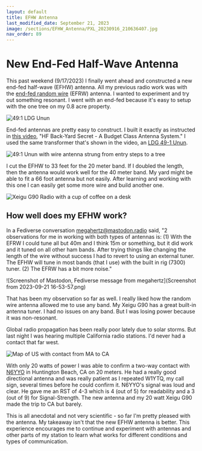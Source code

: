 ```yaml
---
layout: default
title: EFHW Antenna
last_modified_date: September 21, 2023
image: /sections/EFHW_Antenna/PXL_20230916_210636407.jpg
nav_order: 89
---
```


# New End-Fed Half-Wave Antenna

This past weekend (9/17/2023) I finally went ahead and constructed 
a new end-fed half-wave (EFHW) antenna. All
my previous radio work was with the 
[end-fed random wire](https://udel.edu/~mm/ham/randomWire/) (EFRW) antenna. I wanted to experiment
and try out something resonant. I went with an end-fed because it's easy to setup with the
one tree on my 0.8 acre property.

![49:1 LDG Unun](PXL_20230916_210636407.jpg) 

End-fed antennas are pretty easy to construct. I built it exactly as instructed in
[this video](https://www.youtube.com/watch?v=UcuHTWWOg7c), 
"HF Back-Yard Secret - A Budget Class Antenna System." I used the same transformer
that's shown in the video, an [LDG 49-1 Unun](https://www.dxengineering.com/parts/ldg-ru-49-1).

![49:1 Unun with wire antenna strung from entry steps to a tree](PXL_20230919_215202815.jpg)

I cut the EFHW to 33 feet for the 20 meter band. If I doubled the length, then the antenna
would work well for the 40 meter band. My yard might be able to fit a 66 foot antenna but not easily.
After learning and working with this one I can easily get some more wire and build another one.

![Xeigu G90 Radio with a cup of coffee on a desk](PXL_20230916_131909673.jpg)

## How well does my EFHW work? 



In a Fediverse conversation [megahertz@mastodon.radio](https://mastodon.radio/@megahertz) said, "2 observations for me in working with both types of antennas is: (1) With the EFRW I could tune all but 40m and I think 15m or something, but it did work and it tuned on all other ham bands. After trying things like changing the length of the wire without success I had to revert to using an external tuner.  The EFHW will tune in most bands (that I use) with the built in rig (7300) tuner. (2)  The EFRW has a bit more noise."

![Screenshot of Mastodon, Fediverse message from megahertz](Screenshot from 2023-09-21 16-53-57.png)


That has been my observation so far as well. I really liked how the random wire antenna allowed me to 
use any band. My Xeigu G90 has a great built-in antenna tuner. I had no issues on any band. But I was 
losing power because it was non-resonant.

Global radio propagation has been really poor lately due to solar storms. But last night I was hearing
multiple California radio stations. I'd never had a contact that far west.

![Map of US with contact from MA to CA](contacts_map.png)

With only 20 watts of power I was able to confirm a two-way contact with 
[N6YYO](https://www.qrz.com/db/N6YYO) in Huntington Beach, CA on 20 meters. He had a really good directional antenna and was really patient as I repeated W1YTQ, my call sign, several times before
he could confirm it. N6YYO's signal was loud and clear. He gave me an RST
of 4-3 which is 4 (out of 5) for readability and a 3 (out of 9) for Signal-Strength. The new
antenna and my 20 watt Xeigu G90 made the trip to CA but barely.

This is all anecdotal and not very scientific - so far I'm pretty pleased with 
the antenna. My takeaway isn't that the new
EFHW antenna is better. This experience encourages me to continue 
and experiment with antennas and other parts of my
station to learn what works for different conditions and types of communication.

